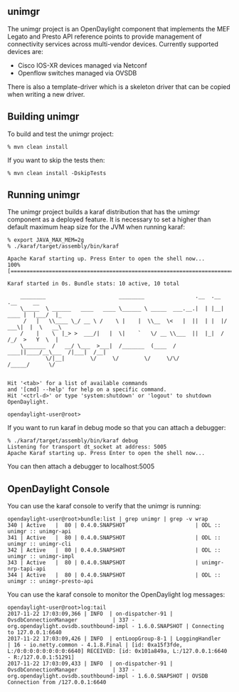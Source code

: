 unimgr
------

The unimgr project is an OpenDaylight component that implements the MEF Legato and Presto API
reference points to provide management of connectivity services across multi-vendor
devices. Currently supported devices are:

* Cisco IOS-XR devices managed via Netconf
* Openflow switches managed via OVSDB

There is also a template-driver which is a skeleton driver that can be copied when writing a new
driver.

Building unimgr
----

To build and test the unimgr project:

```
% mvn clean install
```

If you want to skip the tests then:

```
% mvn clean install -DskipTests
```

Running unimgr
----

The unimgr project builds a karaf distribution that has the umimgr component as a deployed
feature. It is necessary to set a higher than default maximum heap size for the JVM when running
karaf:

```
% export JAVA_MAX_MEM=2g
% ./karaf/target/assembly/bin/karaf

Apache Karaf starting up. Press Enter to open the shell now...
100% [========================================================================]

Karaf started in 0s. Bundle stats: 10 active, 10 total

    ________                       ________                .__  .__       .__     __
    \_____  \ ______   ____   ____ \______ \ _____  ___.__.|  | |__| ____ |  |___/  |_
     /   |   \\____ \_/ __ \ /    \ |    |  \\__  \<   |  ||  | |  |/ ___\|  |  \   __\
    /    |    \  |_> >  ___/|   |  \|    `   \/ __ \\___  ||  |_|  / /_/  >   Y  \  |
    \_______  /   __/ \___  >___|  /_______  (____  / ____||____/__\___  /|___|  /__|
            \/|__|        \/     \/        \/     \/\/            /_____/      \/


Hit '<tab>' for a list of available commands
and '[cmd] --help' for help on a specific command.
Hit '<ctrl-d>' or type 'system:shutdown' or 'logout' to shutdown OpenDaylight.

opendaylight-user@root>
```

If you want to run karaf in debug mode so that you can attach a debugger:

```
% ./karaf/target/assembly/bin/karaf debug
Listening for transport dt_socket at address: 5005
Apache Karaf starting up. Press Enter to open the shell now...
```

You can then attach a debugger to localhost:5005

OpenDaylight Console
----

You can use the karaf console to verify that the unimgr is running:

```
opendaylight-user@root>bundle:list | grep unimgr | grep -v wrap
340 | Active   |  80 | 0.4.0.SNAPSHOT                      | ODL :: unimgr :: unimgr-api
341 | Active   |  80 | 0.4.0.SNAPSHOT                      | ODL :: unimgr :: unimgr-cli
342 | Active   |  80 | 0.4.0.SNAPSHOT                      | ODL :: unimgr :: unimgr-impl
343 | Active   |  80 | 0.4.0.SNAPSHOT                      | unimgr-nrp-tapi-api
344 | Active   |  80 | 0.4.0.SNAPSHOT                      | ODL :: unimgr :: unimgr-presto-api
```

You can use the karaf console to monitor the OpenDaylight log messages:

```
opendaylight-user@root>log:tail
2017-11-22 17:03:09,366 | INFO  | on-dispatcher-91 | OvsdbConnectionManager           | 337 - org.opendaylight.ovsdb.southbound-impl - 1.6.0.SNAPSHOT | Connecting to 127.0.0.1:6640
2017-11-22 17:03:09,426 | INFO  | entLoopGroup-8-1 | LoggingHandler                   | 16 - io.netty.common - 4.1.8.Final | [id: 0xa15f3fde, L:/0:0:0:0:0:0:0:0:6640] RECEIVED: [id: 0x101a849a, L:/127.0.0.1:6640 - R:/127.0.0.1:51291]
2017-11-22 17:03:09,433 | INFO  | on-dispatcher-91 | OvsdbConnectionManager           | 337 - org.opendaylight.ovsdb.southbound-impl - 1.6.0.SNAPSHOT | OVSDB Connection from /127.0.0.1:6640
```
